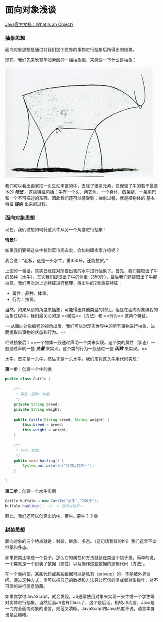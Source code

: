 # 面向对象浅谈



[Java官方文档：What Is an Object?](https://docs.oracle.com/javase/tutorial/java/concepts/object.html)



### 抽象思想

面向对象思想是通过对我们这个世界的事物进行抽象后所得出的结果。

现在，我们先来欣赏毕加索画的一幅抽象画，来感受一下什么是抽象：

![v2-26d7f0dd44be064462de3900ab9d2771_r](面向对象OOP浅谈.assets/v2-26d7f0dd44be064462de3900ab9d2771_r.jpg)



我们可以看出画家把一头生动丰富的牛，去除了很多元素，仅保留了牛的若干最基本的 ***特征*** 。这些特征包括：牛有一个头、两支角、一个身体、四条腿、一条尾巴和一个不可描述的东西。因此我们还可以感受到：抽象过程，就是把物体的 基本特征 **提纯** 出来的过程。







### 面向对象思想

现在，我们试想如何将这头牛从另一个角度进行抽象：

**情景1:** 

如果我们要把这头牛拉到菜市场去卖，会如何跟卖家介绍呢？

我会说：“老板，这是一头水牛，重350斤，还能拉货。”

上面的一番话，其实已经在对所要出售的水牛进行抽象了。首先，我们提取出了牛的品种（水牛），其次我们提取出了牛的体重（350斤），最后我们还提取出了牛能拉货。我们再次对上述特征进行整理，得出牛的2类重要特征：

- 属性：品种、体重。
- 行为：拉货。

当然，如果从别的角度来抽象，可能得出其他类型的特征。但是在面向对象编程的抽象过程中，我们最关心的是 ==属性==（方法）和 ==行为== 这两个特征。

==从面向对象编程的视角出发，我们可以对现实世界中的所有事物进行抽象，进而提取出事物的状态和行为。==

经过抽象后：==一个物体一般通过声明一个类来实现。这个类的属性（状态）一般通过声明一些 ***变量*** 来实现，这个类的行为一般通过一些 ***函数*** 来实现。==

水牛，首先是一头牛，然后才是一头水牛。我们来将这头牛用代码实现：

**第一步**：创建一个牛的类

```java
public class Cattle {

    /**
     * 属性：品种、体重。
     */
    private String breed;
    private String weight;

    public Cattle(String breed, String weight) {
        this.breed = breed;
        this.weight = weight;
    }

    /**
     * 行为：拉货。
     */
    public void hauling() {
        System.out.println("我可以拉货～");
    }

}
```

**第二步**：创建一个水牛实例

```java
Cattle buffalo = new Cattle("水牛","250斤");
buffalo.hauling();  // -> 我可以拉货～
```

照此，我们还可以创建出奶牛、黄牛...蒙牛？？😄



### 封装思想

面向对象的三个特点就是：封装、继承、多态。（这句话我背的hh）我们这里不谈继承和多态。

如果把类比喻成一个袋子，那么它的属性和方法就装在类这个袋子里。简单的说，一个类就是一个封装了数据（属性）以及操作这些数据的逻辑代码（方法）。

在一个类内部，某些代码或某些数据可以是私有（private）的，不能被外界访问。通过这种方式，类可以把自己的数据和方法只让可信的类或者对象操作，对不可信的进行信息隐藏。

如果你学过JavaScript，就会发现，JS通常使用对象来实现一头牛或一个学生等对实体进行抽象。当然后面JS也有Class了，这个是后话。相较JS而言，Java是一门完全面向对象的语言，规范又清晰。JavaScript蹭Java热度不说，语言本身也是乱糟糟。





















